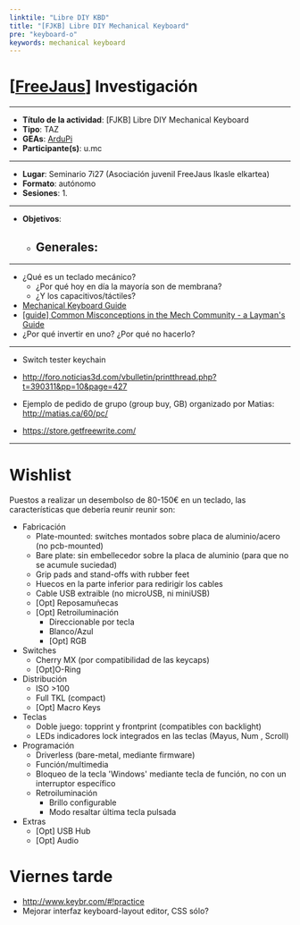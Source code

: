 ```yaml
---
linktile: "Libre DIY KBD"
title: "[FJKB] Libre DIY Mechanical Keyboard"
pre: "keyboard-o"
keywords: mechanical keyboard
---
```


# [[FreeJaus](https://github.com/FreeJaus)] Investigación

---

- **Título de la actividad**: [FJKB] Libre DIY Mechanical Keyboard
- **Tipo**: TAZ
- **GEAs**: [ArduPi](https://github.com/FreeJaus/ardupi)
- **Participante(s)**: u.mc

---

- **Lugar**: Seminario 7i27 (Asociación juvenil FreeJaus Ikasle elkartea)
- **Formato**: autónomo
- **Sesiones**:
  1.

---

- **Objetivos**:
  - Generales:
     -

---

- ¿Qué es un teclado mecánico?
  - ¿Por qué hoy en día la mayoría son de membrana?
  - ¿Y los capacitivos/táctiles?
- [Mechanical Keyboard Guide]( http://www.daskeyboard.com/blog/mechanical-keyboard-guide/)
- [[guide] Common Misconceptions in the Mech Community - a Layman's Guide](https://www.reddit.com/r/MechanicalKeyboards/comments/3vgxfg/guide_common_misconceptions_in_the_mech_community/)
- ¿Por qué invertir en uno? ¿Por qué no hacerlo?

---

- Switch tester keychain
- http://foro.noticias3d.com/vbulletin/printthread.php?t=390311&pp=10&page=427

- Ejemplo de pedido de grupo (group buy, GB) organizado por Matias: http://matias.ca/60/pc/
- https://store.getfreewrite.com/

---

# Wishlist

Puestos a realizar un desembolso de 80-150€ en un teclado, las características que debería reunir reunir son:

- Fabricación
  - Plate-mounted: switches montados sobre placa de aluminio/acero (no pcb-mounted)
  - Bare plate: sin embellecedor sobre la placa de aluminio (para que no se acumule suciedad)
  - Grip pads and stand-offs with rubber feet
  - Huecos en la parte inferior para redirigir los cables
  - Cable USB extraible (no microUSB, ni miniUSB)
  - [Opt] Reposamuñecas
  - [Opt] Retroiluminación
     - Direccionable por tecla
	 - Blanco/Azul
	 - [Opt] RGB
- Switches
  - Cherry MX (por compatibilidad de las keycaps)
  - [Opt]O-Ring
- Distribución
  - ISO >100
  - Full TKL (compact)
  - [Opt] Macro Keys
- Teclas
  - Doble juego: topprint y frontprint (compatibles con backlight)
  - LEDs indicadores lock integrados en las teclas (Mayus, Num , Scroll)
- Programación
  - Driverless (bare-metal, mediante firmware)
  - Función/multimedia
  - Bloqueo de la tecla 'Windows' mediante tecla de función, no con un interruptor específico
  - Retroiluminación
     - Brillo configurable
     - Modo resaltar última tecla pulsada
- Extras
  - [Opt] USB Hub
  - [Opt] Audio

# Viernes tarde

- http://www.keybr.com/#!practice
- Mejorar interfaz keyboard-layout editor, CSS sólo?

